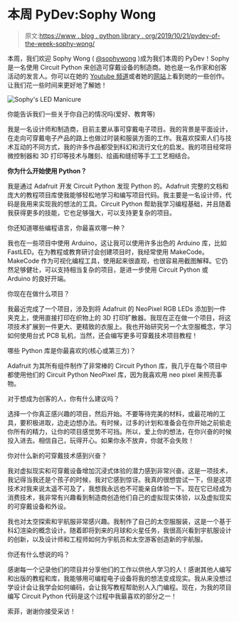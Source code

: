 # 本周 PyDev:Sophy Wong

> 原文:[https://www . blog . python library . org/2019/10/21/pydev-of-the-week-sophy-wong/](https://www.blog.pythonlibrary.org/2019/10/21/pydev-of-the-week-sophy-wong/)

本周，我们欢迎 Sophy Wong ( [@sophywong](https://twitter.com/sophywong) )成为我们本周的 PyDev！Sophy 是一名使用 Circuit Python 来创造可穿戴设备的制造商。她也是一名作家和创客活动的发言人。你可以在她的 [Youtube 频道](https://www.youtube.com/sophywongmakes)或者她的[网站](https://sophywong.com/)上看到她的一些创作。让我们花一些时间来更好地了解她！

![Sophy's LED Manicure](../Images/0cb5e19ecb08caa8b09641b291f088ef.png)

你能告诉我们一些关于你自己的情况吗(爱好、教育等)

我是一名设计师和制造商，目前主要从事可穿戴电子项目。我的背景是平面设计，在走向可穿戴电子产品的路上也做过时装和服装方面的工作。我喜欢探索人们与技术互动的不同方式，我的许多作品都受到科幻和流行文化的启发。我的项目经常将微控制器和 3D 打印等技术与雕刻、绘画和缝纫等手工工艺相结合。

**你为什么开始使用 Python？**

我是通过 Adafruit 开发 Circuit Python 发现 Python 的。Adafruit 完整的文档和庞大的教程项目库使我能够轻松地学习和编写项目代码。我主要是一名设计师，代码是我用来实现我的想法的工具。Circuit Python 帮助我学习编程基础，并且随着我获得更多的技能，它也足够强大，可以支持更复杂的项目。

你还知道哪些编程语言，你最喜欢哪一种？

我也在一些项目中使用 Arduino，这让我可以使用许多出色的 Arduino 库，比如 FastLED。在为教程或教育研讨会创建项目时，我经常使用 MakeCode。MakeCode 作为可视化编程工具，使用起来很直观，也很容易用截图解释。它仍然足够健壮，可以支持相当复杂的项目，是进一步使用 Circuit Python 或 Arduino 的良好开端。

你现在在做什么项目？

我最近完成了一个项目，涉及到将 Adafruit 的 NeoPixel RGB LEDs 添加到一件夹克上，使用直接打印在织物上的 3D 打印扩散器。我现在正在做一个项目，将这项技术扩展到一件更大、更精致的衣服上。我也开始研究另一个太空服概念，学习如何使用台式 PCB 轧机，当然，还会编写更多可穿戴技术项目教程！

哪些 Python 库是你最喜欢的(核心或第三方)？

Adafruit 为其所有组件制作了非常棒的 Circuit Python 库，我几乎在每个项目中都使用他们的 Circuit Python NeoPixel 库，因为我喜欢用 neo pixel 来照亮事物。

对于想成为创客的人，你有什么建议吗？

选择一个你真正感兴趣的项目，然后开始。不要等待完美的材料，或最花哨的工具，要积极进取，边走边想办法。有时候，过多的计划和准备会在你开始之前偷走你所有的精力，让你的项目感觉势不可挡。所以，爱上你的想法，在你兴奋的时候投入进去。相信自己，玩得开心。如果你永不放弃，你就不会失败！

你对什么新的可穿戴技术感到兴奋？

我对虚拟现实和可穿戴设备增加沉浸式体验的潜力感到非常兴奋。这是一项技术，我记得当我还是个孩子的时候，我对它感到惊讶。我真的很想尝试一下，但是这项技术对我来说太遥不可及了，我想我永远也不可能亲自体验一下。现在它已经成为消费技术，我非常有兴趣看到制造商创造他们自己的虚拟现实体验，以及虚拟现实的可穿戴设备和外设。

我也对太空探索和宇航服非常感兴趣。我制作了自己的太空服服装，这是一个基于科幻渲染的概念设计。随着即将到来的月球和火星任务，我很高兴看到宇航服设计的创新，以及设计师和工程师如何为宇航员和太空游客创造新的宇航服。

你还有什么想说的吗？

感谢每一个记录他们的项目并分享他们的工作以供他人学习的人！感谢其他人编写和出版的教程和库，我能够用可编程电子设备将我的想法变成现实。我从来没想过学设计会让我学会如何编码，会让我写教程帮助别人入门编程。现在，为我的项目编写 Circuit Python 代码是这个过程中我最喜欢的部分之一！

索菲，谢谢你接受采访！